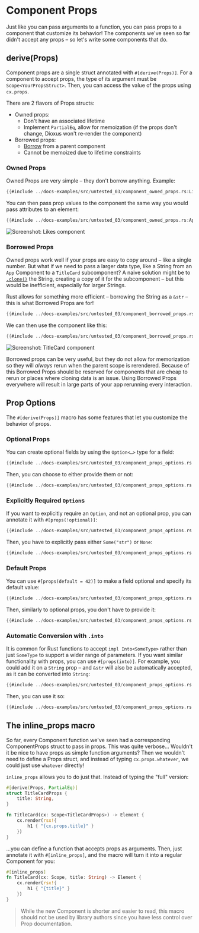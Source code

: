 # Component Props

Just like you can pass arguments to a function, you can pass props to a component that customize its behavior! The components we've seen so far didn't accept any props – so let's write some components that do.

## derive(Props)

Component props are a single struct annotated with `#[derive(Props)]`. For a component to accept props, the type of its argument must be `Scope<YourPropsStruct>`. Then, you can access the value of the props using `cx.props`.

There are 2 flavors of Props structs:
- Owned props:
  - Don't have an associated lifetime
  - Implement `PartialEq`, allow for memoization (if the props don't change, Dioxus won't re-render the component)
- Borrowed props:
  - [Borrow](https://doc.rust-lang.org/beta/rust-by-example/scope/borrow.html) from a parent component
  - Cannot be memoized due to lifetime constraints


### Owned Props

Owned Props are very simple – they don't borrow anything. Example:

```rust
{{#include ../docs-examples/src/untested_03/component_owned_props.rs:Likes}}
```

You can then pass prop values to the component the same way you would pass attributes to an element:
```rust
{{#include ../docs-examples/src/untested_03/component_owned_props.rs:App}}
```

![Screenshot: Likes component](/assets/blog/release-03/component_owned_props_screenshot.png)

### Borrowed Props

Owned props work well if your props are easy to copy around – like a single number. But what if we need to pass a larger data type, like a String from an `App` Component to a `TitleCard` subcomponent? A naive solution might be to [`.clone()`](https://doc.rust-lang.org/std/clone/trait.Clone.html) the String, creating a copy of it for the subcomponent – but this would be inefficient, especially for larger Strings.

Rust allows for something more efficient – borrowing the String as a `&str` – this is what Borrowed Props are for!

```rust
{{#include ../docs-examples/src/untested_03/component_borrowed_props.rs:TitleCard}}
```

We can then use the component like this:

```rust
{{#include ../docs-examples/src/untested_03/component_borrowed_props.rs:App}}
```
![Screenshot: TitleCard component](/assets/blog/release-03/component_borrowed_props_screenshot.png)

Borrowed props can be very useful, but they do not allow for memorization so they will *always* rerun when the parent scope is rerendered. Because of this Borrowed Props should be reserved for components that are cheap to rerun or places where cloning data is an issue. Using Borrowed Props everywhere will result in large parts of your app rerunning every interaction.

## Prop Options

The `#[derive(Props)]` macro has some features that let you customize the behavior of props.

### Optional Props

You can create optional fields by using the `Option<…>` type for a field:

```rust
{{#include ../docs-examples/src/untested_03/component_props_options.rs:OptionalProps}}
```

Then, you can choose to either provide them or not:

```rust
{{#include ../docs-examples/src/untested_03/component_props_options.rs:OptionalProps_usage}}
```

### Explicitly Required `Option`s

If you want to explicitly require an `Option`, and not an optional prop, you can annotate it with `#[props(!optional)]`:

```rust
{{#include ../docs-examples/src/untested_03/component_props_options.rs:ExplicitOption}}
```

Then, you have to explicitly pass either `Some("str")` or `None`:

```rust
{{#include ../docs-examples/src/untested_03/component_props_options.rs:ExplicitOption_usage}}
```

### Default Props

You can use `#[props(default = 42)]` to make a field optional and specify its default value:

```rust
{{#include ../docs-examples/src/untested_03/component_props_options.rs:DefaultComponent}}
```

Then, similarly to optional props, you don't have to provide it:

```rust
{{#include ../docs-examples/src/untested_03/component_props_options.rs:DefaultComponent_usage}}
```

### Automatic Conversion with `.into`

It is common for Rust functions to accept `impl Into<SomeType>` rather than just `SomeType` to support a wider range of parameters. If you want similar functionality with props, you can use `#[props(into)]`. For example, you could add it on a `String` prop – and `&str` will also be automatically accepted, as it can be converted into `String`:

```rust
{{#include ../docs-examples/src/untested_03/component_props_options.rs:IntoComponent}}
```

Then, you can use it so:

```rust
{{#include ../docs-examples/src/untested_03/component_props_options.rs:IntoComponent_usage}}
```

## The inline_props macro

So far, every Component function we've seen had a corresponding ComponentProps struct to pass in props. This was quite verbose... Wouldn't it be nice to have props as simple function arguments? Then we wouldn't need to define a Props struct, and instead of typing `cx.props.whatever`, we could just use `whatever` directly!

`inline_props` allows you to do just that. Instead of typing the "full" version:

```rust
#[derive(Props, PartialEq)]
struct TitleCardProps {
    title: String,
}

fn TitleCard(cx: Scope<TitleCardProps>) -> Element {
    cx.render(rsx!{
        h1 { "{cx.props.title}" }
    })
}
```

...you can define a function that accepts props as arguments. Then, just annotate it with `#[inline_props]`, and the macro will turn it into a regular Component for you:

```rust
#[inline_props]
fn TitleCard(cx: Scope, title: String) -> Element {
    cx.render(rsx!{
        h1 { "{title}" }
    })
}
```

> While the new Component is shorter and easier to read, this macro should not be used by library authors since you have less control over Prop documentation.
